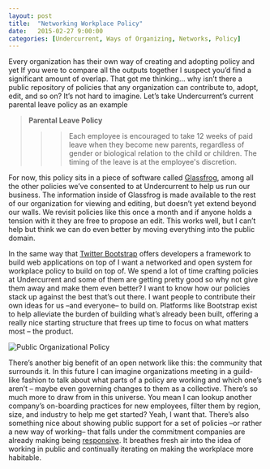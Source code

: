 ```yaml
---
layout: post
title:  "Networking Workplace Policy"
date:   2015-02-27 9:00:00
categories: [Undercurrent, Ways of Organizing, Networks, Policy]
---
```


Every organization has their own way of creating and adopting policy and yet If you were to compare all the outputs together I suspect you’d find a significant amount of overlap. That got me thinking… why isn’t there a public repository of policies that any organization can contribute to, adopt, edit, and so on? It’s not hard to imagine. Let’s take Undercurrent’s current parental leave policy as an example

> **Parental Leave Policy**
>>> Each employee is encouraged to take 12 weeks of paid leave when they become new parents, regardless of gender or biological relation to the child or children. The timing of the leave is at the employee's discretion.

For now, this policy sits in a piece of software called [Glassfrog](http://glassfrog.holacracy.org), among all the other policies we’ve consented to at Undercurrent to help us run our business. The information inside of Glassfrog is made available to the rest of our organization for viewing and editing, but doesn’t yet extend beyond our walls. We revisit policies like this once a month and if anyone holds a tension with it they are free to propose an edit. This works well, but I can’t help but think we can do even better by moving everything into the public domain. 

In the same way that [Twitter Bootstrap](http://getbootstrap.com/) offers developers a framework to build web applications on top of I want a networked and open system for workplace policy to build on top of. We spend a lot of time crafting policies at Undercurrent and some of them are getting pretty good so why not give them away and make them even better? I want to know how our policies stack up against the best that’s out there. I want people to contribute their own ideas for us –and everyone– to build on. Platforms like Bootstrap exist to help alleviate the burden of building what’s already been built, offering a really nice starting structure that frees up time to focus on what matters most – the product.

![Public Organizational Policy](http://i.imgur.com/o2IgZ6k.png)

There’s another big benefit of an open network like this: the community that surrounds it. In this future I can imagine organizations meeting in a guild-like fashion to talk about what parts of a policy are working  and which one’s aren’t – maybe even governing changes to them as a collective. There’s so much more to draw from in this universe. You mean I can lookup another company’s on-boarding practices for new employees, filter them by region, size, and industry to help me get started? Yeah, I want that. There’s also something nice about showing public support for a set of policies –or rather a new way of working– that falls under the commitment companies are already making being [responsive](http://www.responsive.org/manifesto). It breathes fresh air into the idea of working in public and continually iterating on making the workplace more habitable.

[jekyll-gh]: https://github.com/mojombo/jekyll
[jekyll]:    http://jekyllrb.com
